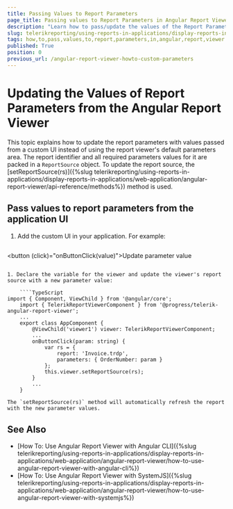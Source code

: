 ```yaml
---
title: Passing Values to Report Parameters
page_title: Passing values to Report Parameters in Angular Report Viewer
description: "Learn how to pass/update the values of the Report Parameters in the Angular Report Viewer from code behind."
slug: telerikreporting/using-reports-in-applications/display-reports-in-applications/web-application/angular-report-viewer/customizing/how-to-pass-values-to-report-parameters
tags: how,to,pass,values,to,report,parameters,in,angular,report,viewer
published: True
position: 0
previous_url: /angular-report-viewer-howto-custom-parameters
---
```


# Updating the Values of Report Parameters from the Angular Report Viewer

This topic explains how to update the report parameters with values passed from a custom UI instead of using the report viewer's default parameters area. The report identifier and all required parameters values for it are packed in a `ReportSource` object. To update the report source, the [setReportSource(rs)]({%slug telerikreporting/using-reports-in-applications/display-reports-in-applications/web-application/angular-report-viewer/api-reference/methods%}) method is used.

## Pass values to report parameters from the application UI

1. Add the custom UI in your application. For example:

	````HTML
<button (click)="onButtonClick(value)">Update parameter value</button>
````

1. Declare the variable for the viewer and update the viewer's report source with a new parameter value:

	````TypeScript
import { Component, ViewChild } from '@angular/core';
	import { TelerikReportViewerComponent } from '@progress/telerik-angular-report-viewer';
	...
	export class AppComponent {
		@ViewChild('viewer1') viewer: TelerikReportViewerComponent;
		...
		onButtonClick(param: string) {
			var rs = {
				report: 'Invoice.trdp',
				parameters: { OrderNumber: param }
			};
			this.viewer.setReportSource(rs);
		}
		...
	}
````

	The `setReportSource(rs)` method will automatically refresh the report with the new parameter values.

## See Also

* [How To: Use Angular Report Viewer with Angular CLI]({%slug telerikreporting/using-reports-in-applications/display-reports-in-applications/web-application/angular-report-viewer/how-to-use-angular-report-viewer-with-angular-cli%})
* [How To: Use Angular Report Viewer with SystemJS]({%slug telerikreporting/using-reports-in-applications/display-reports-in-applications/web-application/angular-report-viewer/how-to-use-angular-report-viewer-with-systemjs%})

